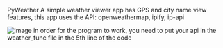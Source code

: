PyWeather
A simple weather viewer app has GPS and city name view features, this app uses the API:
openweathermap,
ipify,
ip-api

![image](https://user-images.githubusercontent.com/106923653/233865919-3c7ef554-a302-429c-ac6b-6b725f40b82e.png)
in order for the program to work, you need to put your api in the weather_func file in the 5th line of the code
